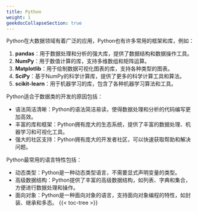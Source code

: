 ```yaml
---
title: Python
weight: 1
geekdocCollapseSection: true
---
```



Python在大数据领域有着广泛的应用，Python也有许多常用的框架和库，例如：

1. **pandas**：用于数据处理和分析的强大库，提供了数据结构和数据操作工具。
2. **NumPy**：用于数值计算的库，支持多维数组和矩阵运算。
3. **Matplotlib**：用于绘制数据可视化图表的库，支持各种类型的图表。
4. **SciPy**：基于NumPy的科学计算库，提供了更多的科学计算工具和算法。
5. **scikit-learn**：用于机器学习的库，包含了各种机器学习算法和工具。

Python适合于数据类的开发的原因包括：
- 语法简洁清晰：Python的语法简洁易读，使得数据处理和分析的代码编写更加高效。
- 丰富的库和框架：Python拥有庞大的生态系统，提供了丰富的数据处理、机器学习和可视化工具。
- 强大的社区支持：Python拥有庞大的开发者社区，可以快速获取帮助和解决问题。

Python最常用的语言特性包括：
- 动态类型：Python是一种动态类型语言，不需要显式声明变量的类型。
- 高级数据结构：Python提供了丰富的高级数据结构，如列表、字典和集合，方便进行数据处理和操作。
- 面向对象：Python是一种面向对象的语言，支持面向对象编程的特性，如封装、继承和多态。
{{< toc-tree >}}